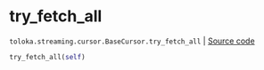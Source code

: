 # try_fetch_all
`toloka.streaming.cursor.BaseCursor.try_fetch_all` | [Source code](https://github.com/Toloka/toloka-kit/blob/v1.0.2/src/streaming/cursor.py#L124)

```python
try_fetch_all(self)
```

